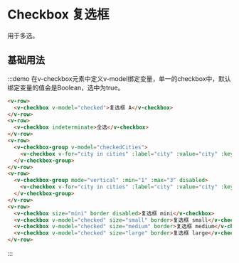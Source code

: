 # Checkbox 复选框

用于多选。

## 基础用法

:::demo 在v-checkbox元素中定义v-model绑定变量，单一的checkbox中，默认绑定变量的值会是Boolean，选中为true。

```html
<v-row>
  <v-checkbox v-model="checked">复选框 A</v-checkbox>
</v-row>
<v-row>
  <v-checkbox indeterminate>全选</v-checkbox>
</v-row>
<v-row>
  <v-checkbox-group v-model="checkedCities">
    <v-checkbox v-for="city in cities" :label="city" :value="city" :key="city">{{city}}</v-checkbox>
  </v-checkbox-group>
</v-row>
<v-row>
  <v-checkbox-group mode="vertical" :min="1" :max="3" disabled>
    <v-checkbox v-for="city in cities" :label="city" :value="city" :key="city">{{city}}</v-checkbox>
  </v-checkbox-group>
</v-row>
<v-row>
  <v-checkbox size="mini" border disabled>复选框 mini</v-checkbox>
  <v-checkbox v-model="checked" size="small" border>复选框 small</v-checkbox>
  <v-checkbox v-model="checked" size="medium" border>复选框 medium</v-checkbox>
  <v-checkbox v-model="checked" size="large" border>复选框 large</v-checkbox>
</v-row>
```
:::

<script>
  import Row from '@/components/row';
  import CheckboxGroup from '@/components/checkbox-group';
  import Checkbox from '@/components/checkbox';

  export default {
    components: {
      VRow: Row,
      VCheckboxGroup: CheckboxGroup,
      VCheckbox: Checkbox,
    },
    data() {
      return {
        checked: true,
        cities: ['上海', '北京', '广州', '深圳'],
        checkedCities: ['上海'],
      };
    },
    methods: {
    },
  };
</script>